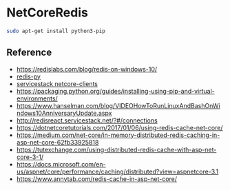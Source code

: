 # NetCoreRedis


```bash
sudo apt-get install python3-pip
```



## Reference

- https://redislabs.com/blog/redis-on-windows-10/
- [redis-py](https://pypi.org/project/redis/)
- [servicestack netcore-clients](https://docs.servicestack.net/netcore-clients)
- https://packaging.python.org/guides/installing-using-pip-and-virtual-environments/
- https://www.hanselman.com/blog/VIDEOHowToRunLinuxAndBashOnWindows10AnniversaryUpdate.aspx
- http://redisreact.servicestack.net/?#/connections
- https://dotnetcoretutorials.com/2017/01/06/using-redis-cache-net-core/
- https://medium.com/net-core/in-memory-distributed-redis-caching-in-asp-net-core-62fb33925818
- https://tutexchange.com/using-distributed-redis-cache-with-asp-net-core-3-1/
- https://docs.microsoft.com/en-us/aspnet/core/performance/caching/distributed?view=aspnetcore-3.1
- https://www.annytab.com/redis-cache-in-asp-net-core/
